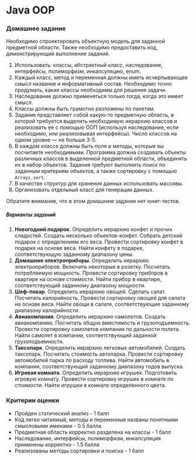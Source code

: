 # Java OOP

### Домашнее задание

Необходимо спроектировать объектную модель для заданной предметной области. Также необходимо
предоставить код, демонстрирующий выполнение заданий.

1. Использовать: классы, абстрактный класс, наследование, интерфейсы, полиморфизм, инкапсуляцию, enum.
2. Каждый класс, метод и переменная должны иметь исчерпывающее смысл название и информативный
   состав. Необходимо точно продумать, какие классы необходимы для решения задачи.
3. Наследование должно применяться только тогда, когда это имеет смысл.
4. Классы должны быть грамотно разложены по пакетам.
5. Задание представляет собой какую-то предметную область, в которой требуется выделить необходимую
   иерархию классов и реализовать ее с помощью ООП (используя наследование, если необходимо, или
   реализовывая интерфейсы). Число классов на одном уровне — не больше 3-5.
6. В каждом классе должны быть поля и методы, которые вы посчитаете необходимыми. Программа должна
   создавать объекты различных классов в выделенной предметной области, объединять их в набор
   объектов. Задания требуют выполнить поиск по заданным критериям объектов, а также сортировку с
   помощью `Arrays.sort`.
7. В качестве структур для хранения данных использовать массивы.
8. Организовать отдельный класс для генерации данных.

Обратите внимание, что в этом домашнем задании нет юнит-тестов.

##### Варианты заданий

1. **Новогодний подарок**. Определить иерархию конфет и прочих сладостей. Создать несколько
   объектов-конфет. Собрать детский подарок с определением его веса. Провести сортировку конфет в
   подарке на основе веса. Найти конфету в подарке, соответствующую заданному диапазону цены.
2. **Домашние электроприборы**. Определить иерархию электроприборов. Включить некоторые в розетку.
   Посчитать потребляемую мощность. Провести сортировку приборов в квартире на основе стоимости.
   Найти прибор в квартире, соответствующий заданному диапазону мощности.
3. **Шеф-повар**. Определить иерархию овощей. Сделать салат. Посчитать калорийность. Провести
   сортировку овощей для салата на основе веса. Найти овощи в салате, соответствующие заданному
   диапазону калорийности.
4. **Авиакомпания**. Определить иерархию самолетов. Создать авиакомпанию. Посчитать общую
   вместимость и грузоподъемность. Провести сортировку самолетов компании по дальности полета. Найти
   самолет в компании, соответствующий заданной грузоподъемности.
5. **Таксопарк**. Определить иерархию легковых автомобилей. Создать таксопарк. Посчитать стоимость
   автопарка. Провести сортировку автомобилей парка по расходу топлива. Найти автомобиль в компании,
   соответствующий заданному диапазону годов выпуска.
6. **Игровая комната**. Определить иерархию игрушек. Подготовить игровую комнату. Провести
   сортировку игрушек в комнате по стоимости. Найти игрушки в комнате определенного цвета.

### Критерии оценки

- Пройден статический анализ - 1 балл
- Код легко читаемый, методы и переменные названы понятными смысловыми именами - 0.5 балла
- Предметная область корректно разделена на классы - 1 балл
- Наследование, интерфейсы, полиморфизм, инкапсуляция применены корректно - 1.5 балла
- Реализованы методы сортировки и поиска - 1 балл